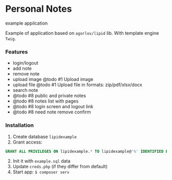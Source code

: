 # Personal Notes

example appilcation

Example of application based on ``agorlov/lipid`` lib.
With template engine ``Twig``.


### Features

- login/logout
- add note
- remove note
- upload image
@todo #1 Upload image
- upload file
@todo #1 Upload file in formats: zip/pdf/xlsx/docx
- search note
- @todo #8 public and private notes
- @todo #8 notes list with pages
- @todo #8 login screen and logout link
- @todo #8 need note remove confirm

### Installation

1. Create database ``lipidexample``
2. Grant access:
```sql
GRANT ALL PRIVILEGES ON lipidexample.* TO lipidexample@'%' IDENTIFIED BY 'lipidexample';
```
2. Init it with ``example.sql`` data
3. Update ``creds.php`` (if they differ from default)
4. Start app: ``$ composer serv``

